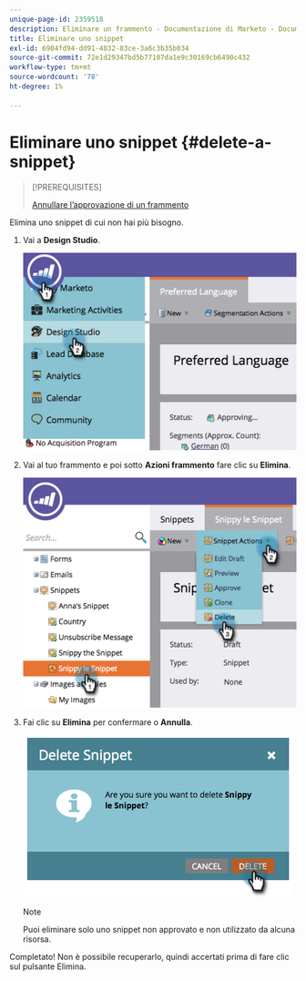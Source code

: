 ```yaml
---
unique-page-id: 2359518
description: Eliminare un frammento - Documentazione di Marketo - Documentazione del prodotto
title: Eliminare uno snippet
exl-id: 6984fd94-dd91-4832-83ce-3a6c3b35b034
source-git-commit: 72e1d29347bd5b77107da1e9c30169cb6490c432
workflow-type: tm+mt
source-wordcount: '78'
ht-degree: 1%

---
```


# Eliminare uno snippet {#delete-a-snippet}

>[!PREREQUISITES]
>
>[Annullare l’approvazione di un frammento](/help/marketo/product-docs/personalization/segmentation-and-snippets/snippets/unapprove-a-snippet.md)

Elimina uno snippet di cui non hai più bisogno.

1. Vai a **Design Studio**.

   ![](assets/image2014-9-16-10-3a43-3a47.png)

1. Vai al tuo frammento e poi sotto **Azioni frammento** fare clic su **Elimina**.

   ![](assets/image2014-9-16-10-3a43-3a57.png)

1. Fai clic su **Elimina** per confermare o **Annulla**.

   ![](assets/image2014-9-16-10-3a44-3a8.png)

   >[!NOTE]
   >
   >Puoi eliminare solo uno snippet non approvato e non utilizzato da alcuna risorsa.

Completato! Non è possibile recuperarlo, quindi accertati prima di fare clic sul pulsante Elimina.
